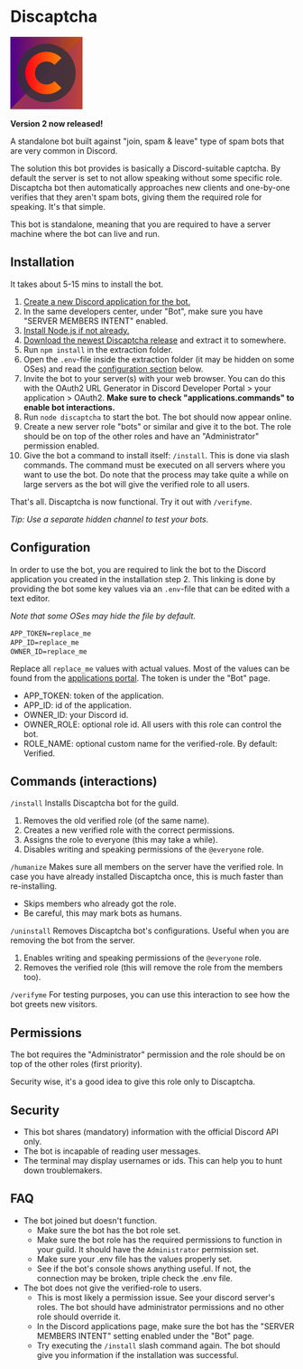 # Discaptcha

![alt text](https://github.com/ahoys/discaptcha/blob/master/assets/avatar_sm.png 'Discaptcha')

**Version 2 now released!**

A standalone bot built against "join, spam & leave" type of spam bots that are very common in Discord.

The solution this bot provides is basically a Discord-suitable captcha. By default the server is set to not allow speaking without some specific role. Discaptcha bot then automatically approaches new clients and one-by-one verifies that they aren't spam bots, giving them the required role for speaking. It's that simple.

This bot is standalone, meaning that you are required to have a server machine where the bot can live and run.

## Installation

It takes about 5-15 mins to install the bot.

1. [Create a new Discord application for the bot.](https://discordapp.com/developers/applications/)
2. In the same developers center, under "Bot", make sure you have "SERVER MEMBERS INTENT" enabled.
3. [Install Node.js if not already.](https://nodejs.org/en/)
4. [Download the newest Discaptcha release](https://github.com/ahoys/discaptcha/releases) and extract it to somewhere.
5. Run `npm install` in the extraction folder.
6. Open the `.env`-file inside the extraction folder (it may be hidden on some OSes) and read the [configuration section](https://github.com/ahoys/discaptcha#Configuration) below.
7. Invite the bot to your server(s) with your web browser. You can do this with the OAuth2 URL Generator in Discord Developer Portal > your application > OAuth2. **Make sure to check "applications.commands" to enable bot interactions.**
8. Run `node discaptcha` to start the bot. The bot should now appear online.
9. Create a new server role "bots" or similar and give it to the bot. The role should be on top of the other roles and have an "Administrator" permission enabled.
10. Give the bot a command to install itself: `/install`. This is done via slash commands. The command must be executed on all servers where you want to use the bot. Do note that the process may take quite a while on large servers as the bot will give the verified role to all users.

That's all. Discaptcha is now functional. Try it out with `/verifyme`.

_Tip: Use a separate hidden channel to test your bots._

## Configuration

In order to use the bot, you are required to link the bot to the Discord application you created in the installation step 2. This linking is done by providing the bot some key values via an `.env`-file that can be edited with a text editor.

_Note that some OSes may hide the file by default._

```
APP_TOKEN=replace_me
APP_ID=replace_me
OWNER_ID=replace_me
```

Replace all `replace_me` values with actual values. Most of the values can be found from the [applications portal](https://discordapp.com/developers/applications/). The token is under the "Bot" page.

- APP_TOKEN: token of the application.
- APP_ID: id of the application.
- OWNER_ID: your Discord id.
- OWNER_ROLE: optional role id. All users with this role can control the bot.
- ROLE_NAME: optional custom name for the verified-role. By default: Verified.

## Commands (interactions)

`/install`
Installs Discaptcha bot for the guild.

1. Removes the old verified role (of the same name).
2. Creates a new verified role with the correct permissions.
3. Assigns the role to everyone (this may take a while).
4. Disables writing and speaking permissions of the `@everyone` role.

`/humanize`
Makes sure all members on the server have the verified role. In case you have already installed Discaptcha once, this is much faster than re-installing.

- Skips members who already got the role.
- Be careful, this may mark bots as humans.

`/uninstall`
Removes Discaptcha bot's configurations. Useful when you are removing the bot from the server.

1. Enables writing and speaking permissions of the `@everyone` role.
2. Removes the verified role (this will remove the role from the members too).

`/verifyme`
For testing purposes, you can use this interaction to see how the bot greets new visitors.

## Permissions

The bot requires the "Administrator" permission and the role should be on top of the other roles (first priority).

Security wise, it's a good idea to give this role only to Discaptcha.

## Security

- This bot shares (mandatory) information with the official Discord API only.
- The bot is incapable of reading user messages.
- The terminal may display usernames or ids. This can help you to hunt down troublemakers.

## FAQ

- The bot joined but doesn't function.
  - Make sure the bot has the bot role set.
  - Make sure the bot role has the required permissions to function in your guild. It should have the `Administrator` permission set.
  - Make sure your .env file has the values properly set.
  - See if the bot's console shows anything useful. If not, the connection may be broken, triple check the .env file.
- The bot does not give the verified-role to users.
  - This is most likely a permission issue. See your discord server's roles. The bot should have administrator permissions and no other role should override it.
  - In the Discord applications page, make sure the bot has the "SERVER MEMBERS INTENT" setting enabled under the "Bot" page.
  - Try executing the `/install` slash command again. The bot should give you information if the installation was successful.
